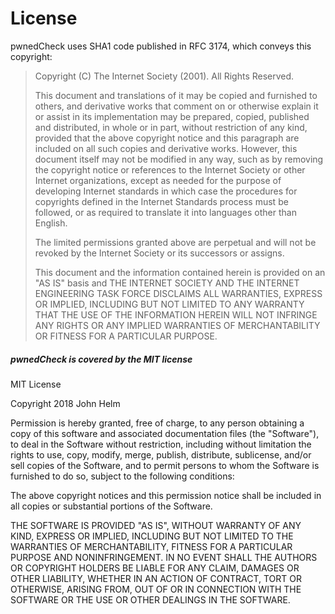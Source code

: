 # License

pwnedCheck uses SHA1 code published in RFC 3174, which conveys this copyright:

>  Copyright (C) The Internet Society (2001).  All Rights Reserved.
>
>  This document and translations of it may be copied and furnished to
  others, and derivative works that comment on or otherwise explain it
  or assist in its implementation may be prepared, copied, published
  and distributed, in whole or in part, without restriction of any
  kind, provided that the above copyright notice and this paragraph are
  included on all such copies and derivative works.  However, this
  document itself may not be modified in any way, such as by removing
  the copyright notice or references to the Internet Society or other
  Internet organizations, except as needed for the purpose of
  developing Internet standards in which case the procedures for
  copyrights defined in the Internet Standards process must be
  followed, or as required to translate it into languages other than
  English.
>
> The limited permissions granted above are perpetual and will not be
  revoked by the Internet Society or its successors or assigns.
>
> This document and the information contained herein is provided on an
  "AS IS" basis and THE INTERNET SOCIETY AND THE INTERNET ENGINEERING
  TASK FORCE DISCLAIMS ALL WARRANTIES, EXPRESS OR IMPLIED, INCLUDING
  BUT NOT LIMITED TO ANY WARRANTY THAT THE USE OF THE INFORMATION
  HEREIN WILL NOT INFRINGE ANY RIGHTS OR ANY IMPLIED WARRANTIES OF
  MERCHANTABILITY OR FITNESS FOR A PARTICULAR PURPOSE.

##### pwnedCheck is covered by the MIT license

  MIT License

  Copyright 2018 John Helm

  Permission is hereby granted, free of charge, to any person obtaining
  a copy of this software and associated documentation files (the
  "Software"), to deal in the Software without restriction, including
  without limitation the rights to use, copy, modify, merge, publish,
  distribute, sublicense, and/or sell copies of the Software, and to
  permit persons to whom the Software is furnished to do so, subject to
  the following conditions:

 The above copyright notices and this permission notice shall be included
 in all copies or substantial portions of the Software.

 THE SOFTWARE IS PROVIDED "AS IS", WITHOUT WARRANTY OF ANY KIND,
 EXPRESS OR IMPLIED, INCLUDING BUT NOT LIMITED TO THE WARRANTIES OF
 MERCHANTABILITY, FITNESS FOR A PARTICULAR PURPOSE AND
 NONINFRINGEMENT. IN NO EVENT SHALL THE AUTHORS OR COPYRIGHT HOLDERS BE
 LIABLE FOR ANY CLAIM, DAMAGES OR OTHER LIABILITY, WHETHER IN AN ACTION
 OF CONTRACT, TORT OR OTHERWISE, ARISING FROM, OUT OF OR IN CONNECTION
 WITH THE SOFTWARE OR THE USE OR OTHER DEALINGS IN THE SOFTWARE.
